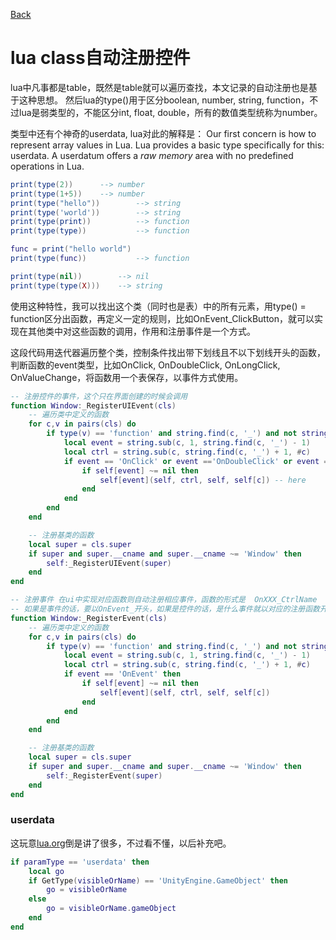 [Back](../index.md)

# lua class自动注册控件

lua中凡事都是table，既然是table就可以遍历查找，本文记录的自动注册也是基于这种思想。
然后lua的type()用于区分boolean, number, string, function，不过lua是弱类型的，不能区分int, float, double，所有的数值类型统称为number。

类型中还有个神奇的userdata, lua对此的解释是：
Our first concern is how to represent array values in Lua. Lua provides a basic type specifically for this: userdata. A userdatum offers a *raw memory* area with no predefined operations in Lua.


``` lua
print(type(2))      --> number
print(type(1+5))    --> number
print(type("hello"))        --> string
print(type('world'))        --> string
print(type(print))          --> function
print(type(type))           --> function

func = print("hello world")
print(type(func))           --> function

print(type(nil))        --> nil
print(type(type(X)))    --> string
```

使用这种特性，我可以找出这个类（同时也是表）中的所有元素，用type() = function区分出函数，再定义一定的规则，比如OnEvent_ClickButton，就可以实现在其他类中对这些函数的调用，作用和注册事件是一个方式。

这段代码用迭代器遍历整个类，控制条件找出带下划线且不以下划线开头的函数，判断函数的event类型，比如OnClick, OnDoubleClick, OnLongClick, OnValueChange，将函数用一个表保存，以事件方式使用。

``` lua
-- 注册控件的事件，这个只在界面创建的时候会调用
function Window:_RegisterUIEvent(cls)
    -- 遍历类中定义的函数
    for c,v in pairs(cls) do
        if type(v) == 'function' and string.find(c, '_') and not string.startswith(c, '_') then
            local event = string.sub(c, 1, string.find(c, '_') - 1)
            local ctrl = string.sub(c, string.find(c, '_') + 1, #c)
            if event == 'OnClick' or event =='OnDoubleClick' or event =='OnLongClick' or event == 'OnValueChanged' then
                if self[event] ~= nil then
                    self[event](self, ctrl, self, self[c]) -- here
                end
            end
        end
    end

    -- 注册基类的函数
    local super = cls.super
    if super and super.__cname and super.__cname ~= 'Window' then
        self:_RegisterUIEvent(super)
    end
end

-- 注册事件 在ui中实现对应函数则自动注册相应事件，函数的形式是  OnXXX_CtrlName
-- 如果是事件的话，要以OnEvent_开头，如果是控件的话，是什么事件就以对应的注册函数开头，例如按钮点击就是OnClick_
function Window:_RegisterEvent(cls)
    -- 遍历类中定义的函数
    for c,v in pairs(cls) do
        if type(v) == 'function' and string.find(c, '_') and not string.startswith(c, '_') then
            local event = string.sub(c, 1, string.find(c, '_') - 1)
            local ctrl = string.sub(c, string.find(c, '_') + 1, #c)
            if event == 'OnEvent' then
                if self[event] ~= nil then
                    self[event](self, ctrl, self, self[c])
                end
            end
        end
    end

    -- 注册基类的函数
    local super = cls.super
    if super and super.__cname and super.__cname ~= 'Window' then
        self:_RegisterEvent(super)
    end
end
```


### userdata
这玩意[lua.org](https://www.lua.org/pil/28.1.html)倒是讲了很多，不过看不懂，以后补充吧。

``` lua
if paramType == 'userdata' then
    local go
    if GetType(visibleOrName) == 'UnityEngine.GameObject' then
        go = visibleOrName
    else
        go = visibleOrName.gameObject
    end
end
```